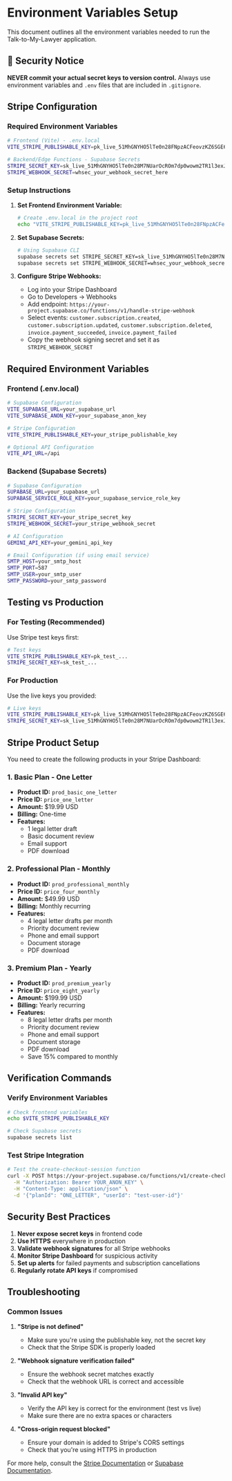 # Environment Variables Setup

This document outlines all the environment variables needed to run the Talk-to-My-Lawyer application.

## 🔐 Security Notice
**NEVER commit your actual secret keys to version control.** Always use environment variables and `.env` files that are included in `.gitignore`.

## Stripe Configuration

### Required Environment Variables

```bash
# Frontend (Vite) - .env.local
VITE_STRIPE_PUBLISHABLE_KEY=pk_live_51MhGNYHO5lTe0n28FNpzACFeovzKZ6SGE68lBDiF8BSLiOvg7p7jwIYN8tQdyDbkO2AGI8x3hAku7OHsrkpCAHqx00S8VNdGZl

# Backend/Edge Functions - Supabase Secrets
STRIPE_SECRET_KEY=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
STRIPE_WEBHOOK_SECRET=whsec_your_webhook_secret_here
```

### Setup Instructions

1. **Set Frontend Environment Variable:**
   ```bash
   # Create .env.local in the project root
   echo "VITE_STRIPE_PUBLISHABLE_KEY=pk_live_51MhGNYHO5lTe0n28FNpzACFeovzKZ6SGE68lBDiF8BSLiOvg7p7jwIYN8tQdyDbkO2AGI8x3hAku7OHsrkpCAHqx00S8VNdGZl" > .env.local
   ```

2. **Set Supabase Secrets:**
   ```bash
   # Using Supabase CLI
   supabase secrets set STRIPE_SECRET_KEY=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
   supabase secrets set STRIPE_WEBHOOK_SECRET=whsec_your_webhook_secret_here
   ```

3. **Configure Stripe Webhooks:**
   - Log into your Stripe Dashboard
   - Go to Developers → Webhooks
   - Add endpoint: `https://your-project.supabase.co/functions/v1/handle-stripe-webhook`
   - Select events: `customer.subscription.created`, `customer.subscription.updated`, `customer.subscription.deleted`, `invoice.payment_succeeded`, `invoice.payment_failed`
   - Copy the webhook signing secret and set it as `STRIPE_WEBHOOK_SECRET`

## Required Environment Variables

### Frontend (.env.local)
```bash
# Supabase Configuration
VITE_SUPABASE_URL=your_supabase_url
VITE_SUPABASE_ANON_KEY=your_supabase_anon_key

# Stripe Configuration
VITE_STRIPE_PUBLISHABLE_KEY=your_stripe_publishable_key

# Optional API Configuration
VITE_API_URL=/api
```

### Backend (Supabase Secrets)
```bash
# Supabase Configuration
SUPABASE_URL=your_supabase_url
SUPABASE_SERVICE_ROLE_KEY=your_supabase_service_role_key

# Stripe Configuration
STRIPE_SECRET_KEY=your_stripe_secret_key
STRIPE_WEBHOOK_SECRET=your_stripe_webhook_secret

# AI Configuration
GEMINI_API_KEY=your_gemini_api_key

# Email Configuration (if using email service)
SMTP_HOST=your_smtp_host
SMTP_PORT=587
SMTP_USER=your_smtp_user
SMTP_PASSWORD=your_smtp_password
```

## Testing vs Production

### For Testing (Recommended)
Use Stripe test keys first:
```bash
# Test keys
VITE_STRIPE_PUBLISHABLE_KEY=pk_test_...
STRIPE_SECRET_KEY=sk_test_...
```

### For Production
Use the live keys you provided:
```bash
# Live keys
VITE_STRIPE_PUBLISHABLE_KEY=pk_live_51MhGNYHO5lTe0n28FNpzACFeovzKZ6SGE68lBDiF8BSLiOvg7p7jwIYN8tQdyDbkO2AGI8x3hAku7OHsrkpCAHqx00S8VNdGZl
STRIPE_SECRET_KEY=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
```

## Stripe Product Setup

You need to create the following products in your Stripe Dashboard:

### 1. Basic Plan - One Letter
- **Product ID:** `prod_basic_one_letter`
- **Price ID:** `price_one_letter`
- **Amount:** $19.99 USD
- **Billing:** One-time
- **Features:**
  - 1 legal letter draft
  - Basic document review
  - Email support
  - PDF download

### 2. Professional Plan - Monthly
- **Product ID:** `prod_professional_monthly`
- **Price ID:** `price_four_monthly`
- **Amount:** $49.99 USD
- **Billing:** Monthly recurring
- **Features:**
  - 4 legal letter drafts per month
  - Priority document review
  - Phone and email support
  - Document storage
  - PDF download

### 3. Premium Plan - Yearly
- **Product ID:** `prod_premium_yearly`
- **Price ID:** `price_eight_yearly`
- **Amount:** $199.99 USD
- **Billing:** Yearly recurring
- **Features:**
  - 8 legal letter drafts per month
  - Priority document review
  - Phone and email support
  - Document storage
  - PDF download
  - Save 15% compared to monthly

## Verification Commands

### Verify Environment Variables
```bash
# Check frontend variables
echo $VITE_STRIPE_PUBLISHABLE_KEY

# Check Supabase secrets
supabase secrets list
```

### Test Stripe Integration
```bash
# Test the create-checkout-session function
curl -X POST https://your-project.supabase.co/functions/v1/create-checkout-session \
  -H "Authorization: Bearer YOUR_ANON_KEY" \
  -H "Content-Type: application/json" \
  -d '{"planId": "ONE_LETTER", "userId": "test-user-id"}'
```

## Security Best Practices

1. **Never expose secret keys** in frontend code
2. **Use HTTPS** everywhere in production
3. **Validate webhook signatures** for all Stripe webhooks
4. **Monitor Stripe Dashboard** for suspicious activity
5. **Set up alerts** for failed payments and subscription cancellations
6. **Regularly rotate API keys** if compromised

## Troubleshooting

### Common Issues

1. **"Stripe is not defined"**
   - Make sure you're using the publishable key, not the secret key
   - Check that the Stripe SDK is properly loaded

2. **"Webhook signature verification failed"**
   - Ensure the webhook secret matches exactly
   - Check that the webhook URL is correct and accessible

3. **"Invalid API key"**
   - Verify the API key is correct for the environment (test vs live)
   - Make sure there are no extra spaces or characters

4. **"Cross-origin request blocked"**
   - Ensure your domain is added to Stripe's CORS settings
   - Check that you're using HTTPS in production

For more help, consult the [Stripe Documentation](https://stripe.com/docs) or [Supabase Documentation](https://supabase.com/docs).